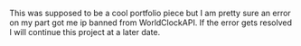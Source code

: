 This was supposed to be a cool portfolio piece but I am pretty sure an error on my part got me ip banned from WorldClockAPI. If the error gets resolved I will continue this project at a later date.

